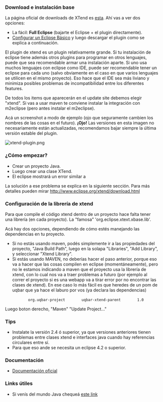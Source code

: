 ### Download e instalación base

La página oficial de downloads de XTend es [esta](http://www.eclipse.org/xtend/download.html). Ahí vas a ver dos opciones:

-   La fácil: **Full Eclipse** (bajarte el Eclipse + el plugin directamente).
-   [Configurar un Eclipse Básico](http://uqbar-wiki.org/index.php?title=Preparacion_de_un_entorno_de_desarrollo_Java) y luego descargar el plugin como se explica a continuación.

El plugin de xtend es un plugin relativamente grande. Si tu instalación de eclipse tiene además otros plugins para programar en otros lenguajes, puede que sea recomendable armar una instalación aparte. Si uno usa muchos lenguajes con eclipse como IDE, puede ser recomendable tener un eclipse para cada uno (salvo obviamente en el caso en que varios lenguajes se utilicen en el mismo proyecto). Eso hace que el IDE sea más liviano y minimiza posibles problemas de incompatibilidad entre los diferentes features.

De todos los items que aparecerán en el update site debemos elegir "xtend". Si vas a usar maven te conviene instalar la integración con m2eclipse (pero antes instalar el m2eclipse).

Acá un screenshot a modo de ejemplo (ojo que seguramente cambien los nombres de las cosas en el futuro). **¡Ojo!** Las versiones en esta imagen no necesariamente están actualizadas, recomendamos bajar siempre la última versión estable del plugin.

![](xtend-plugin.png "xtend-plugin.png")

### ¿Cómo empezar?

-   Crear un proyecto Java.
-   Luego crear una clase XTend.
-   El eclipse mostrará un error similar a

La solución a ese problema se explica en la siguiente sección. Para más detalles pueden mirar <http://www.eclipse.org/xtend/download.html>

### Configuración de la librería de xtend

Para que compile el código xtend dentro de un proyecto hace falta tener una librería (en cada proyecto). La "famosa" 'org.eclipse.xtext.xbase.lib'.

Acá hay dos opciones, dependiendo de cómo estés manejando las dependencias en tu proyecto.

-   Si no estás usando maven, podés simplemente ir a las propiedades del proyecto, "Java Build Path", luego en la solapa "Libraries", "Add Library", y seleccionar "Xtend Library".
-   Si estás usando MAVEN, no deberías hacer el paso anterior, porque eso va a hacer que las cosas compilen en eclipse (momentáneamente), pero no le estamos indicando a maven que el proyecto usa la librería de xtend, con lo cual nos va a traer problemas a futuro (por ejemplo al correr el proyecto si es una webapp va a tirar error por no encontrar las clases de xtend). En ese caso lo más fácil es que heredes de un pom de uqbar que ya hace el laburo por vos (ya declara las dependencias)

`   `<parent>
`       `<groupId>`org.uqbar-project`</groupId>
`       `<artifactId>`uqbar-xtend-parent`</artifactId>
`       `<version>`1.0`</version>
`   `</parent>

Luego boton derecho, "Maven" "Update Project..."

### Tips

-   Instalate la versión 2.4 ó superior, ya que versiones anteriores tienen problemas entre clases xtend e interfaces java cuando hay referencias circulares entre sí.
-   Para que eso ande se necesita un eclipse 4.2 o superior.

### Documentación

-   [Documentación oficial](http://www.eclipse.org/xtend/documentation.html)

### Links útiles

-   Si venís del mundo Java chequeá [este link](http://jnario.org/org/jnario/jnario/documentation/20FactsAboutXtendSpec.html)

